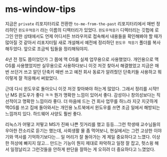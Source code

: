 # ms-window-tips

지금은 `private` 리포지터리로 전환한 `to-me-from-the-past` 리포지터리에서 매번 정리하던 `윈도우적응기` 라는 이름의 디렉터리가 있었다. `윈도우적응기` 디렉터리는 깃헙에 로그인 안한 상태에서도 언제 어디서든 브라우저로 접속해서 내용들을 확인해봐야 할 때가 많아질 것 같아서 리포지터릴 새로 개설해서 예전에 정리하던 `윈도우 적응기` 폴더를 복사해두었다. 앞으로 조금씩 팁들을 정리해둬야지.<br>

4년 전 정도 쯤이었던가 그 쯤에 맥 OS를 실제 업무용으로 사용했었다. 개인용으로 맥OS를 사용했었지만 실무용으로 사용하다보니 이것 저것 찾아서 해결했었고 지금은 매번 쓰던거 쓰고 알던 단축키 매번 쓰고 예전 회사 동료가 알려줬던 단축키들 사용하고 뭐 이렇게 잘 적응해서 써왔었다.<br>

근데 다시 윈도우로 돌아오니 이것 저것 찾아봐야 하는게 많았다. 그래서 정리를 시작!! 난 MS 윈도우가 좋다 ㅋㅋ 뭔가 명확한 느낌이 있어서 좋다. 감성이나 창의성보다는 직선적이고 명확한 느낌이라 좋다. 더 마음에 드는 건 회사 업무를 하느라 지긋 지긋하게 맥OS를 쓰고 집에 돌아와서는 개인용 노트북에서 윈도우를 쓰면 조금 일에서 해방되는 느낌까지 있다. 하드웨어 사양도 훨씬 좋다.<br>

리눅스가 어떻고 저떻고 MS가 진짜 나쁜 짓거리를 했고 등등...그런 학생때 교수님들의 우아한 잔소리로 듣기는 했는데, 사회생활 물 좀 먹어보니, 현실에서는 그런 고상한 이야기와 역사를 기억하기보다는... 일 머리가 잘 돌아가는 게 제일 중요하다고 느꼈다. 이상한 허상에 빠지지 않고... 만드는 기능이 뭔지 제대로 파악하고 일정 잘 잡고, 헛스윙 해서 일정날리고 그런것들을 안하게 판단을 잘하는 게 오히려 더 중요하다고 느꼈었다.<br>

<br>
